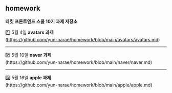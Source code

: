 ## homework
<b>테킷 프론트엔드 스쿨 10기 과제 저장소</b>

1️⃣ 5월 4일 <b>avatars 과제</b>
<br>(https://github.com/yun-narae/homework/blob/main/avatars/avatars.md)
<hr>
2️⃣ 5월 10일 <b>naver 과제</b>
<br>(https://github.com/yun-narae/homework/blob/main/naver/naver.md)
<hr>
3️⃣ 5월 16일 <b>apple 과제</b>
<br>(https://github.com/yun-narae/homework/blob/main/apple/apple.md)